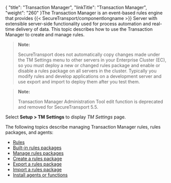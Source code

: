 {
    "title": "Transaction Manager",
    "linkTitle": "Transaction Manager",
    "weight": "260"
}The Transaction Manager is an event-based rules engine that provides {{< SecureTransport/componentlongname  >}} Server with extensible server-side functionality used for process automation and real-time delivery of data. This topic describes how to use the Transaction Manager to create and manage rules.

> **Note:**
>
> SecureTransport does not automatically copy changes made under the TM Settings menu to other servers in your Enterprise Cluster (EC), so you must deploy a new or changed rules package and enable or disable a rules package on all servers in the cluster. Typically you modify rules and develop applications on a development server and use export and import to deploy them after you test them.

> **Note:**
>
> Transaction Manager Administration Tool edit function is deprecated and removed for SecureTransport 5.5.

Select **Setup &gt; TM Settings** to display *TM Settings* page.

The following topics describe managing Transaction Manager rules, rules packages, and agents:

-   [Rules](c_st_rules)
-   [Built-in rules packages](r_st_builtinrulespackages)
-   [Manage rules packages](t_st_rulespackages)
-   [Create a rules package](t_st_rulespackages#CreateRulesPackage)
-   [Export a rules package](t_st_rulespackages#ExportRulesPackage)
-   [Import a rules package](t_st_rulespackages#ImportRulesPackage)
-   [Install agents or functions](t_st_installagent)
